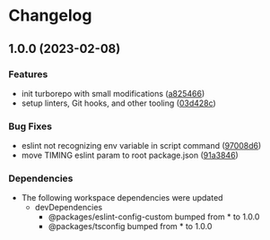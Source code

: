 # Changelog

## 1.0.0 (2023-02-08)


### Features

* init turborepo with small modifications ([a825466](https://github.com/MK-IT/monorepo-starter-essentials/commit/a8254668461917a3da17bdd49281dfb5e4675fdd))
* setup linters, Git hooks, and other tooling ([03d428c](https://github.com/MK-IT/monorepo-starter-essentials/commit/03d428c542d2595f2f4b193901cc74cf27bb3d3f))


### Bug Fixes

* eslint not recognizing env variable in script command ([97008d6](https://github.com/MK-IT/monorepo-starter-essentials/commit/97008d621b285b774b2268a3c33156cb5531f436))
* move TIMING eslint param to root package.json ([91a3846](https://github.com/MK-IT/monorepo-starter-essentials/commit/91a38464de892230a075a6a4b41b8e11ea380f98))


### Dependencies

* The following workspace dependencies were updated
  * devDependencies
    * @packages/eslint-config-custom bumped from * to 1.0.0
    * @packages/tsconfig bumped from * to 1.0.0

